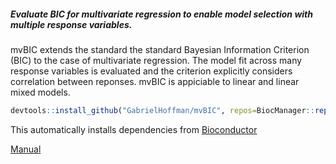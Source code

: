 
##### Evaluate BIC for multivariate regression to enable model selection with multiple response variables.

mvBIC extends the standard the standard Bayesian Information Criterion (BIC) to the case of multivariate regression.  The model fit across many response variables is evaluated and the criterion explicitly considers correlation between reponses.  mvBIC is appiciable to linear and linear mixed models.
```r
devtools::install_github("GabrielHoffman/mvBIC", repos=BiocManager::repositories())
```
This automatically installs dependencies from [Bioconductor](bioconductor.org)

[Manual](https://users.hpc.mssm.edu/~hoffmg01/software/mvBIC/mvBIC-manual.pdf)